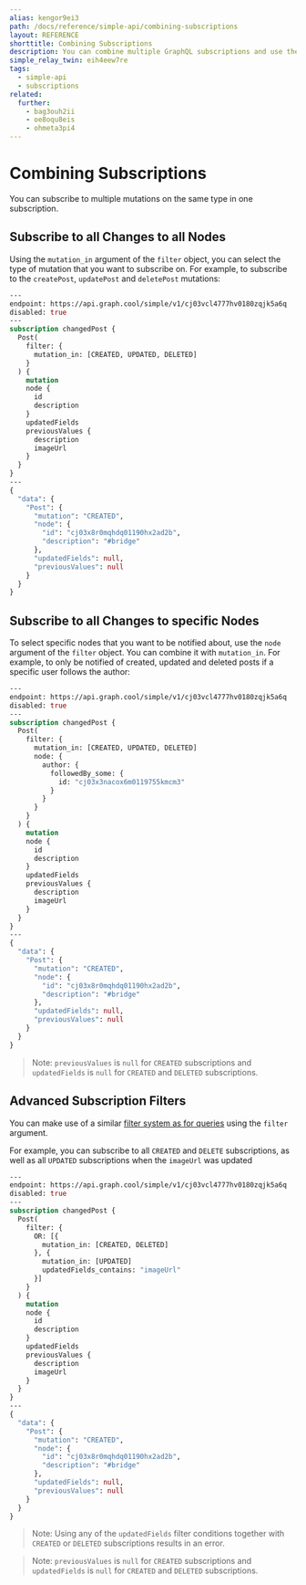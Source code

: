 ```yaml
---
alias: kengor9ei3
path: /docs/reference/simple-api/combining-subscriptions
layout: REFERENCE
shorttitle: Combining Subscriptions
description: You can combine multiple GraphQL subscriptions and use the advanced filter system relying on GraphQL query arguments for additional control.
simple_relay_twin: eih4eew7re
tags:
  - simple-api
  - subscriptions
related:
  further:
    - bag3ouh2ii
    - oe8oqu8eis
    - ohmeta3pi4
---
```


# Combining Subscriptions

You can subscribe to multiple mutations on the same type in one subscription.

## Subscribe to all Changes to all Nodes

Using the `mutation_in` argument of the `filter` object, you can select the type of mutation that you want to subscribe on. For example, to subscribe to the `createPost`, `updatePost` and `deletePost` mutations:

```graphql
---
endpoint: https://api.graph.cool/simple/v1/cj03vcl4777hv0180zqjk5a6q
disabled: true
---
subscription changedPost {
  Post(
    filter: {
      mutation_in: [CREATED, UPDATED, DELETED]
    }
  ) {
    mutation
    node {
      id
      description
    }
    updatedFields
    previousValues {
      description
      imageUrl
    }
  }
}
---
{
  "data": {
    "Post": {
      "mutation": "CREATED",
      "node": {
        "id": "cj03x8r0mqhdq01190hx2ad2b",
        "description": "#bridge"
      },
      "updatedFields": null,
      "previousValues": null
    }
  }
}
```

## Subscribe to all Changes to specific Nodes

To select specific nodes that you want to be notified about, use the `node` argument of the `filter` object. You can combine it with `mutation_in`. For example, to only be notified of created, updated and deleted posts if a specific user follows the author:

```graphql
---
endpoint: https://api.graph.cool/simple/v1/cj03vcl4777hv0180zqjk5a6q
disabled: true
---
subscription changedPost {
  Post(
    filter: {
      mutation_in: [CREATED, UPDATED, DELETED]
      node: {
        author: {
          followedBy_some: {
            id: "cj03x3nacox6m0119755kmcm3"
          }
        }
      }
    }
  ) {
    mutation
    node {
      id
      description
    }
    updatedFields
    previousValues {
      description
      imageUrl
    }
  }
}
---
{
  "data": {
    "Post": {
      "mutation": "CREATED",
      "node": {
        "id": "cj03x8r0mqhdq01190hx2ad2b",
        "description": "#bridge"
      },
      "updatedFields": null,
      "previousValues": null
    }
  }
}
```

> Note: `previousValues` is `null` for `CREATED` subscriptions and `updatedFields` is `null` for `CREATED` and `DELETED` subscriptions.

## Advanced Subscription Filters

You can make use of a similar [filter system as for queries](!alias-xookaexai0) using the `filter` argument.

For example, you can subscribe to all `CREATED` and `DELETE` subscriptions, as well as all `UPDATED` subscriptions when the `imageUrl` was updated

```graphql
---
endpoint: https://api.graph.cool/simple/v1/cj03vcl4777hv0180zqjk5a6q
disabled: true
---
subscription changedPost {
  Post(
    filter: {
      OR: [{
        mutation_in: [CREATED, DELETED]
      }, {
        mutation_in: [UPDATED]
        updatedFields_contains: "imageUrl"
      }]
    }
  ) {
    mutation
    node {
      id
      description
    }
    updatedFields
    previousValues {
      description
      imageUrl
    }
  }
}
---
{
  "data": {
    "Post": {
      "mutation": "CREATED",
      "node": {
        "id": "cj03x8r0mqhdq01190hx2ad2b",
        "description": "#bridge"
      },
      "updatedFields": null,
      "previousValues": null
    }
  }
}
```

> Note: Using any of the `updatedFields` filter conditions together with `CREATED` or `DELETED` subscriptions results in an error.

> Note: `previousValues` is `null` for `CREATED` subscriptions and `updatedFields` is `null` for `CREATED` and `DELETED` subscriptions.
